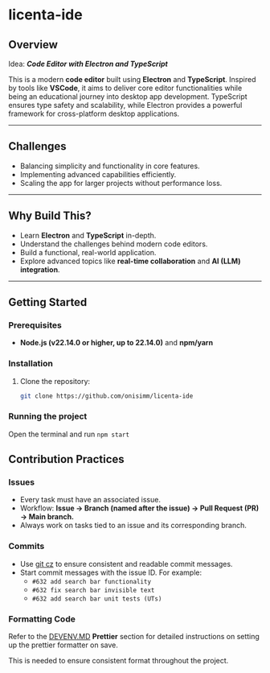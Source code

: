 # licenta-ide

## Overview

Idea: **_Code Editor with Electron and TypeScript_**

This is a modern **code editor** built using **Electron** and **TypeScript**. Inspired by tools like **VSCode**, it aims to deliver core editor functionalities while being an educational journey into desktop app development. TypeScript ensures type safety and scalability, while Electron provides a powerful framework for cross-platform desktop applications.

---

## Challenges

- Balancing simplicity and functionality in core features.
- Implementing advanced capabilities efficiently.
- Scaling the app for larger projects without performance loss.

---

## Why Build This?

- Learn **Electron** and **TypeScript** in-depth.
- Understand the challenges behind modern code editors.
- Build a functional, real-world application.
- Explore advanced topics like **real-time collaboration** and **AI (LLM) integration**.

---

## Getting Started

### Prerequisites

- **Node.js (v22.14.0 or higher, up to 22.14.0)** and **npm/yarn**

### Installation

1. Clone the repository:
   ```bash
   git clone https://github.com/onisimm/licenta-ide
   ```

### Running the project

Open the terminal and run `npm start`

## Contribution Practices

### Issues

- Every task must have an associated issue.
- Workflow: **Issue → Branch (named after the issue) → Pull Request (PR) → Main branch.**
- Always work on tasks tied to an issue and its corresponding branch.

### Commits

- Use [git cz](https://www.npmjs.com/package/git-cz) to ensure consistent and readable commit messages.
- Start commit messages with the issue ID. For example:
  - `#632 add search bar functionality`
  - `#632 fix search bar invisible text`
  - `#632 add search bar unit tests (UTs)`

### Formatting Code

Refer to the [DEVENV.MD](./DEVENV.MD#formatting-code-section) **Prettier** section for detailed instructions on setting up the prettier formatter on save.

This is needed to ensure consistent format throughout the project.
